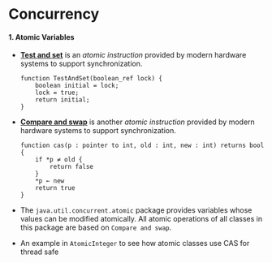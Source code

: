 # Concurrency

#### 1. Atomic Variables
* **[Test and set](https://en.wikipedia.org/wiki/Test-and-set)** is an *atomic instruction* provided by modern hardware systems to support synchronization.
    ```
    function TestAndSet(boolean_ref lock) {
        boolean initial = lock;
        lock = true;
        return initial;
    }
    ```
* **[Compare and swap](https://en.wikipedia.org/wiki/Compare-and-swap)** is another *atomic instruction* provided by modern hardware systems to support synchronization.
    ```
    function cas(p : pointer to int, old : int, new : int) returns bool {
        if *p ≠ old {
            return false
        }
        *p ← new
        return true
    }
    ```

* The ```java.util.concurrent.atomic``` package provides variables whose values can be modified atomically. All atomic operations of all classes in this package are based on ```Compare and swap```.

* An example in ```AtomicInteger``` to see how atomic classes use CAS for thread safe
